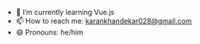 - 🌱 I’m currently learning Vue.js
- 📫 How to reach me: karankhandekar028@gmail.com
- 😄 Pronouns: he/him
